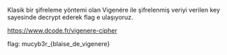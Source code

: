 Klasik bir şifreleme yöntemi olan Vigenére ile şifrelenmiş veriyi verilen key sayesinde decrypt ederek flag e ulaşıyoruz.

https://www.dcode.fr/vigenere-cipher

flag: mucyb3r_{blaise_de_vigenere}